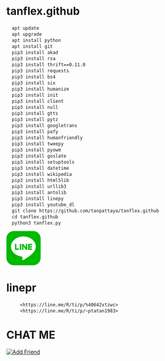# tanflex.github

      apt update
      apt upgrade
      apt install python
      apt install git
      pip3 install akad
      pip3 install rsa
      pip3 install thrift==0.11.0
      pip3 install requests
      pip3 install bs4
      pip3 install six
      pip3 install humanize
      pip3 install init
      pip3 install client
      pip3 install null
      pip3 install gtts
      pip3 install pytz
      pip3 install googletrans
      pip3 install pafy
      pip3 install humanfriendly
      pip3 install tweepy
      pip3 install pyowm
      pip3 install goslate
      pip3 install setuptools
      pip3 install datetime
      pip3 install wikipedia
      pip3 install html5lib
      pip3 install urllib3
      pip3 install antolib
      pip3 install linepy
      pip3 install youtube_dl
      git clone https://github.com/tanpattaya/tanflex.github
      cd tanflex.github
      python3 tanflex.py
[![TrioPekokBots](line_sm.png?s=460&v=4)]( )
#  linepr          
         <https://line.me/R/ti/p/%40642xtzwc>
         <https://line.me/R/ti/p/~ptatan1983>
                  


#  CHAT ME
 
<a href="https://line.me/R/ti/p/%40642xtzwc"><img height="36" border="0" alt="Add Friend" src="https://scdn.line-apps.com/n/line_add_friends/btn/en.png"></a>
